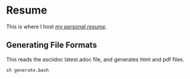 # Resume

This is where I host *[my personal resume](latest.pdf)*.

## Generating File Formats

This reads the asciidoc latest.adoc file, and generates html and pdf files.

```{r, engine='bash', count_lines}
sh generate.bash
```
